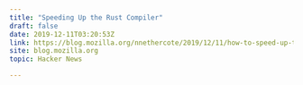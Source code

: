 ```yaml
---
title: "Speeding Up the Rust Compiler"
draft: false
date: 2019-12-11T03:20:53Z
link: https://blog.mozilla.org/nnethercote/2019/12/11/how-to-speed-up-the-rust-compiler-one-last-time-in-2019/?utm_medium=RSS&utm_source=hune
site: blog.mozilla.org
topic: Hacker News  

---
```

